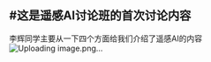 #这是遥感AI讨论班的首次讨论内容
-----------------------------
李辉同学主要从一下四个方面给我们介绍了遥感AI的内容
![Uploading image.png…]()
